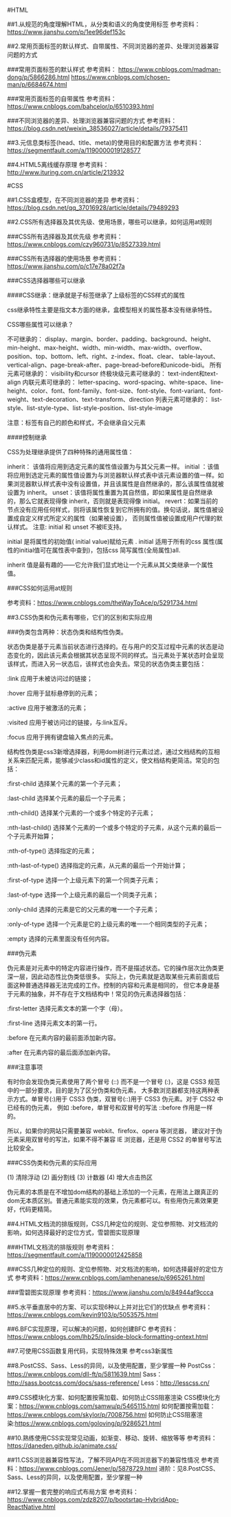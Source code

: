 #HTML

##1.从规范的角度理解HTML，从分类和语义的角度使用标签
参考资料：https://www.jianshu.com/p/1ee96def153c

##2.常用页面标签的默认样式、自带属性、不同浏览器的差异、处理浏览器兼容问题的方式

###常用页面标签的默认样式
参考资料：
https://www.cnblogs.com/madman-dong/p/5866286.html
https://www.cnblogs.com/chosen-man/p/6684674.html

###常用页面标签的自带属性
参考资料：
https://www.cnblogs.com/bahcelor/p/6510393.html

###不同浏览器的差异、处理浏览器兼容问题的方式
参考资料：
https://blog.csdn.net/weixin_38536027/article/details/79375411

##3.元信息类标签(head、title、meta)的使用目的和配置方法
参考资料：https://segmentfault.com/a/1190000019128577

##4.HTML5离线缓存原理
参考资料：http://www.ituring.com.cn/article/213932


#CSS

##1.CSS盒模型，在不同浏览器的差异
参考资料：https://blog.csdn.net/qq_37016928/article/details/79489293

##2.CSS所有选择器及其优先级、使用场景，哪些可以继承，如何运用at规则

###CSS所有选择器及其优先级
参考资料：https://www.cnblogs.com/czy960731/p/8527339.html

###CSS所有选择器的使用场景
参考资料：https://www.jianshu.com/p/c17e78a02f7a

###CSS选择器哪些可以继承

####CSS继承：继承就是子标签继承了上级标签的CSS样式的属性

css继承特性主要是指文本方面的继承，盒模型相关的属性基本没有继承特性。 

CSS哪些属性可以继承？ 

不可继承的： 
display、margin、border、padding、background、height、min-height、max-height、width、min-width、max-width、overflow、position、top、bottom、left、right、z-index、float、clear、 table-layout、vertical-align、page-break-after、page-bread-before和unicode-bidi。 
所有元素可继承的： 
visibility和cursor 
终极块级元素可继承的： 
text-indent和text-align 
内联元素可继承的： 
letter-spacing、word-spacing、white-space、line-height、color、font、font-family、font-size、font-style、font-variant、font-weight、text-decoration、text-transform、direction 
列表元素可继承的： 
list-style、list-style-type、list-style-position、list-style-image

注意：<a>标签有自己的颜色和样式，不会继承自父元素

####控制继承

CSS为处理继承提供了四种特殊的通用属性值：

inherit： 该值将应用到选定元素的属性值设置为与其父元素一样。
initial ：该值将应用到选定元素的属性值设置为与浏览器默认样式表中该元素设置的值一样。如果浏览器默认样式表中没有设置值，并且该属性是自然继承的，那么该属性值就被设置为 inherit。
unset：该值将属性重置为其自然值，即如果属性是自然继承的，那么它就表现得像 inherit，否则就是表现得像 initial。
revert：如果当前的节点没有应用任何样式，则将该属性恢复到它所拥有的值。换句话说，属性值被设置成自定义样式所定义的属性（如果被设置）， 否则属性值被设置成用户代理的默认样式。
注意: initial 和 unset 不被IE支持。

initial 是将属性的初始值( initial value)赋给元素 . initial 适用于所有的css 属性(属性的initial值可在属性表中查到)，包括css 简写属性(全局属性)all.

inherit 值是最有趣的——它允许我们显式地让一个元素从其父类继承一个属性值。

###CSS如何运用at规则

参考资料：https://www.cnblogs.com/theWayToAce/p/5291734.html

##3.CSS伪类和伪元素有哪些，它们的区别和实际应用

###伪类包含两种：状态伪类和结构性伪类。

状态伪类是基于元素当前状态进行选择的。在与用户的交互过程中元素的状态是动态变化的，因此该元素会根据其状态呈现不同的样式。当元素处于某状态时会呈现该样式，而进入另一状态后，该样式也会失去。常见的状态伪类主要包括：

:link 应用于未被访问过的链接；

:hover 应用于鼠标悬停到的元素；

:active 应用于被激活的元素；

:visited 应用于被访问过的链接，与:link互斥。

:focus 应用于拥有键盘输入焦点的元素。

结构性伪类是css3新增选择器，利用dom树进行元素过滤，通过文档结构的互相关系来匹配元素，能够减少class和id属性的定义，使文档结构更简洁。常见的包括：

:first-child 选择某个元素的第一个子元素；

:last-child 选择某个元素的最后一个子元素；

:nth-child() 选择某个元素的一个或多个特定的子元素；

:nth-last-child() 选择某个元素的一个或多个特定的子元素，从这个元素的最后一个子元素开始算；

:nth-of-type() 选择指定的元素；

:nth-last-of-type() 选择指定的元素，从元素的最后一个开始计算；

:first-of-type 选择一个上级元素下的第一个同类子元素；

:last-of-type 选择一个上级元素的最后一个同类子元素；

:only-child 选择的元素是它的父元素的唯一一个子元素；

:only-of-type 选择一个元素是它的上级元素的唯一一个相同类型的子元素；

:empty 选择的元素里面没有任何内容。

###伪元素

伪元素是对元素中的特定内容进行操作，而不是描述状态。它的操作层次比伪类更深一层，因此动态性比伪类低很多。
实际上，伪元素就是选取某些元素前面或后面这种普通选择器无法完成的工作。控制的内容和元素是相同的，
但它本身是基于元素的抽象，并不存在于文档结构中！常见的伪元素选择器包括：

:first-letter 选择元素文本的第一个字（母）。

:first-line 选择元素文本的第一行。

:before 在元素内容的最前面添加新内容。

:after 在元素内容的最后面添加新内容。

###注意事项

有时你会发现伪类元素使用了两个冒号 (::) 而不是一个冒号 (:)，这是 CSS3 规范中的一部分要求，目的是为了区分伪类和伪元素，
大多数浏览器都支持这两种表示方式。单冒号(:)用于 CSS3 伪类，双冒号(::)用于 CSS3 伪元素。对于 CSS2 中已经有的伪元素，
例如 :before，单冒号和双冒号的写法 ::before 作用是一样的。

所以，如果你的网站只需要兼容 webkit、firefox、opera 等浏览器，
建议对于伪元素采用双冒号的写法，如果不得不兼容 IE 浏览器，还是用 CSS2 的单冒号写法比较安全。

###CSS伪类和伪元素的实际应用

(1) 清除浮动
(2) 画分割线
(3) 计数器
(4) 增大点击热区

伪元素的本质是在不增加dom结构的基础上添加的一个元素，在用法上跟真正的dom无本质区别。普通元素能实现的效果，伪元素都可以。有些用伪元素效果更好，代码更精简。

##4.HTML文档流的排版规则，CSS几种定位的规则、定位参照物、对文档流的影响，如何选择最好的定位方式，雪碧图实现原理

###HTML文档流的排版规则
参考资料：https://segmentfault.com/a/1190000012425858

###CSS几种定位的规则、定位参照物、对文档流的影响，如何选择最好的定位方式
参考资料：https://www.cnblogs.com/iamhenanese/p/6965261.html

###雪碧图实现原理
参考资料：https://www.jianshu.com/p/84944af9ccca

##5.水平垂直居中的方案、可以实现6种以上并对比它们的优缺点
参考资料：https://www.cnblogs.com/kevin9103/p/5053575.html

##6.BFC实现原理，可以解决的问题，如何创建BFC
参考资料：https://www.cnblogs.com/lhb25/p/inside-block-formatting-ontext.html

##7.可使用CSS函数复用代码，实现特殊效果
参考css3新属性

##8.PostCSS、Sass、Less的异同，以及使用配置，至少掌握一种
PostCss：https://www.cnblogs.com/dll-ft/p/5811639.html
Sass：http://sass.bootcss.com/docs/sass-reference/
Less：http://lesscss.cn/

##9.CSS模块化方案、如何配置按需加载、如何防止CSS阻塞渲染
CSS模块化方案：https://www.cnblogs.com/samwu/p/5465115.html
如何配置按需加载：https://www.cnblogs.com/skylor/p/7008756.html
如何防止CSS阻塞渲染:https://www.cnblogs.com/goloving/p/9286521.html

##10.熟练使用CSS实现常见动画，如渐变、移动、旋转、缩放等等
参考资料：https://daneden.github.io/animate.css/

##11.CSS浏览器兼容性写法，了解不同API在不同浏览器下的兼容性情况
参考资料：https://www.cnblogs.com/Jener/p/5878729.html
进阶：见8.PostCSS、Sass、Less的异同，以及使用配置，至少掌握一种

##12.掌握一套完整的响应式布局方案
参考资料：https://www.cnblogs.com/zdz8207/p/bootsrtap-HybridApp-ReactNative.html


